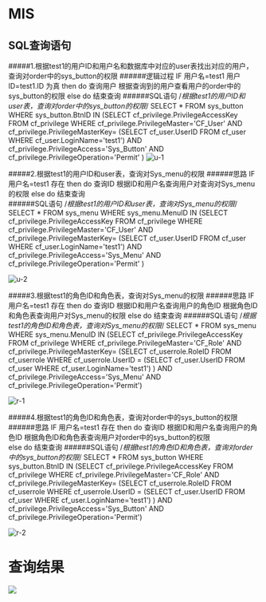 # MIS

SQL查询语句
------- 
#####1.根据test1的用户ID和用户名和数据库中对应的user表找出对应的用户，查询对order中的sys_button的权限
######逻辑过程
    IF 用户名=test1 用户ID=test1.ID 为真 then
    	do	查询用户
    		根据查询到的用户查看用户的order中的sys_button的权限
    else
    	do  结束查询
######SQL语句
    /*根据test1的用户ID和user表，查询对order中的sys_button的权限*/
    SELECT * FROM sys_button
    WHERE sys_button.BtnID IN
    (SELECT cf_privilege.PrivilegeAccessKey FROM cf_privilege
		WHERE cf_privilege.PrivilegeMaster='CF_User'
		AND cf_privilege.PrivilegeMasterKey=
		(SELECT cf_user.UserID FROM cf_user
					WHERE cf_user.LoginName='test1')
		AND cf_privilege.PrivilegeAccess='Sys_Button'
		AND cf_privilege.PrivilegeOperation='Permit'
		)
![u-1](https://github.com/DeathKL/MIS/blob/master/Work6/u-1.png)

#####2.根据test1的用户ID和user表，查询对Sys_menu的权限
######思路
    IF 用户名=test1 存在 then
    	do	查询ID
    		根据ID和用户名查询用户对查询对Sys_menu的权限
    else
    	do  结束查询	
######SQL语句
    /*根据test1的用户ID和user表，查询对Sys_menu的权限*/
    SELECT * FROM sys_menu
    WHERE sys_menu.MenuID IN
    (SELECT cf_privilege.PrivilegeAccessKey FROM cf_privilege
		WHERE cf_privilege.PrivilegeMaster='CF_User'
		AND cf_privilege.PrivilegeMasterKey=
		(SELECT cf_user.UserID FROM cf_user
					WHERE cf_user.LoginName='test1')
		AND cf_privilege.PrivilegeAccess='Sys_Menu'
		AND cf_privilege.PrivilegeOperation='Permit'
		)

![u-2](https://github.com/DeathKL/MIS/blob/master/Work6/u-2.png)

#####3.根据test1的角色ID和角色表，查询对Sys_menu的权限
######思路
     IF 用户名=test1 存在 then
    	do	查询ID
    		根据ID和用户名查询用户的角色ID
			根据角色ID和角色表查询用户对Sys_menu的权限
    else
    	do  结束查询
######SQL语句
    /*根据test1的角色ID和角色表，查询对Sys_menu的权限*/
    SELECT * FROM sys_menu
    WHERE sys_menu.MenuID IN
    (SELECT cf_privilege.PrivilegeAccessKey FROM cf_privilege
    WHERE cf_privilege.PrivilegeMaster='CF_Role'
    AND cf_privilege.PrivilegeMasterKey=
        (SELECT cf_userrole.RoleID FROM cf_userrole
            WHERE cf_userrole.UserID =
                    (SELECT cf_user.UserID FROM cf_user
                    WHERE cf_user.LoginName='test1')
        )
    AND cf_privilege.PrivilegeAccess='Sys_Menu'
    AND cf_privilege.PrivilegeOperation='Permit')

![r-1](https://github.com/DeathKL/MIS/blob/master/Work6/r-1.png)

#####4.根据test1的角色ID和角色表，查询对order中的sys_button的权限
######思路
    IF 用户名=test1 存在 then
    	do	查询ID
    		根据ID和用户名查询用户的角色ID
			根据角色ID和角色表查询用户对order中的sys_button的权限		
    else
    	do  结束查询
######SQL语句
    /*根据test1的角色ID和角色表，查询对order中的sys_button的权限*/
    SELECT * FROM sys_button
    WHERE sys_button.BtnID IN
    (SELECT cf_privilege.PrivilegeAccessKey FROM cf_privilege
    WHERE cf_privilege.PrivilegeMaster='CF_Role'
    AND cf_privilege.PrivilegeMasterKey=
        (SELECT cf_userrole.RoleID FROM cf_userrole
            WHERE cf_userrole.UserID =
                    (SELECT cf_user.UserID FROM cf_user
                    WHERE cf_user.LoginName='test1')
        )
    AND cf_privilege.PrivilegeAccess='Sys_Button'
    AND cf_privilege.PrivilegeOperation='Permit')

![r-2](https://github.com/DeathKL/MIS/blob/master/Work6/r-2.png)
# 查询结果
![](https://github.com/wk09143787/wk233/blob/master/2.jpg)
